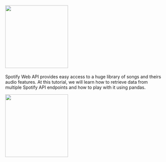 # <img src="https://upload.wikimedia.org/wikipedia/commons/3/33/Spotify_logo13.png" width="200">

Spotify Web API provides easy access to a huge library of songs and theirs audio features. At this tutorial, we will learn how to retrieve data from multiple Spotify API endpoints and how to play with it using pandas.

<img src="https://upload.wikimedia.org/wikipedia/commons/3/33/Spotify_logo13.png" width="200">
